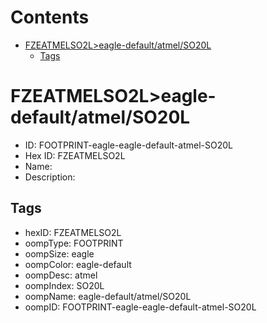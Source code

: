 



Contents
========

* [FZEATMELSO2L>eagle-default/atmel/SO20L](#fzeatmelso2leagle-defaultatmelso20l)
	* [Tags](#tags)

# FZEATMELSO2L>eagle-default/atmel/SO20L

- ID: FOOTPRINT-eagle-eagle-default-atmel-SO20L
- Hex ID: FZEATMELSO2L
- Name: 
- Description: 

## Tags

- hexID: FZEATMELSO2L
- oompType: FOOTPRINT
- oompSize: eagle
- oompColor: eagle-default
- oompDesc: atmel
- oompIndex: SO20L
- oompName: eagle-default/atmel/SO20L
- oompID: FOOTPRINT-eagle-eagle-default-atmel-SO20L
